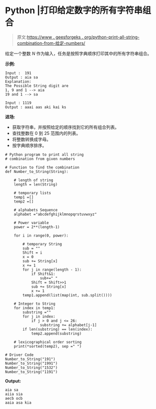 # Python |打印给定数字的所有字符串组合

> 原文:[https://www . geesforgeks . org/python-print-all-string-combination-from-给定-numbers/](https://www.geeksforgeeks.org/python-print-all-string-combination-from-given-numbers/)

给定一个整数 *N* 作为输入，任务是按照字典顺序打印其中的所有字符串组合。

**示例:**

```
Input :  191
Output : aia sa
Explanation: 
The Possible String digit are 
1, 9 and 1 --> aia
19 and 1 --> sa

Input : 1119
Output : aaai aas aki kai ks

```

**进场:**

*   获取字符串，并按照给定的顺序找到它的所有组合列表。
*   查找整数在 0 到 25 范围内的列表。
*   将整数转换成字母。
*   按字典顺序排序。

```
# Python program to print all string
# combination from given numbers

# Function to find the combination
def Number_to_String(String):

    # length of string 
    length = len(String)

    # temporary lists
    temp1 =[]
    temp2 =[]

    # alphabets Sequence
    alphabet ="abcdefghijklmnopqrstuvwxyz"

    # Power variable
    power = 2**(length-1)

    for i in range(0, power):

        # temporary String
        sub = ""
        Shift = i 
        x = 0
        sub += String[x]
        x += 1
        for j in range(length - 1):
            if Shift&1:
                sub+=" "
            Shift = Shift>>1
            sub += String[x]
            x += 1 
        temp1.append(list(map(int, sub.split())))

    # Integer to String     
    for index in temp1: 
        substring =""
        for j in index:
            if j > 0 and j <= 26: 
                substring += alphabet[j-1]
        if len(substring) == len(index):
            temp2.append(substring)

    # lexicographical order sorting
    print(*sorted(temp2), sep =" ")

# Driver Code
Number_to_String("191")
Number_to_String("1991")
Number_to_String("1532")
Number_to_String("1191")
```

**Output:**

```
aia sa
aiia sia
aecb ocb
aaia asa kia

```